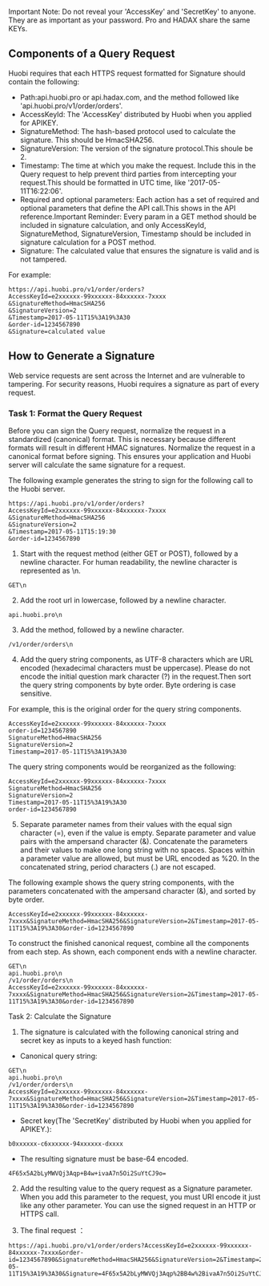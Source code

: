 Important Note: Do not reveal your 'AccessKey' and 'SecretKey' to anyone. They are as important as your password. Pro and HADAX share the same KEYs.

## Components of a Query Request

Huobi requires that each HTTPS request formatted for Signature should contain the following:

* Path:api.huobi.pro or api.hadax.com, and the method followed like 'api.huobi.pro/v1/order/orders'.
* AccessKeyId: The 'AccessKey' distributed by Huobi when you applied for APIKEY.
* SignatureMethod: The hash-based protocol used to calculate the signature. This should be HmacSHA256.
* SignatureVersion: The version of the signature protocol.This shoule be 2.
* Timestamp: The time at which you make the request. Include this in the Query request to help prevent third parties from intercepting your request.This should be formatted in UTC time, like '2017-05-11T16:22:06'.
* Required and optional parameters: Each action has a set of required and optional parameters that define the API call.This shows in the API reference.Important Reminder: Every param in a GET method should be included in signature calculation, and only AccessKeyId, SignatureMethod, SignatureVersion, Timestamp should be included in signature calculation for a POST method.
* Signature: The calculated value that ensures the signature is valid and is not tampered.

For example:
```
https://api.huobi.pro/v1/order/orders?
AccessKeyId=e2xxxxxx-99xxxxxx-84xxxxxx-7xxxx
&SignatureMethod=HmacSHA256
&SignatureVersion=2
&Timestamp=2017-05-11T15%3A19%3A30
&order-id=1234567890
&Signature=calculated value
```

## How to Generate a Signature

Web service requests are sent across the Internet and are vulnerable to tampering. For security reasons,  Huobi requires a signature as part of every request.

### Task 1: Format the Query Request

Before you can sign the Query request,  normalize the request in a standardized (canonical) format. This is necessary because different formats will result in different HMAC signatures. Normalize the request in a canonical format before signing. This ensures your application and Huobi server will calculate the same signature for a request.

The following example generates the string to sign for the following call to the Huobi server.

```
https://api.huobi.pro/v1/order/orders?
AccessKeyId=e2xxxxxx-99xxxxxx-84xxxxxx-7xxxx
&SignatureMethod=HmacSHA256
&SignatureVersion=2
&Timestamp=2017-05-11T15:19:30
&order-id=1234567890
```

1. Start with the request method (either GET or POST),  followed by a newline character. For human readability,  the newline character is represented as \n.

```
GET\n
```

2. Add the root url in lowercase,  followed by a newline character.

```
api.huobi.pro\n
```

3. Add the method,  followed by a newline character. 

```
/v1/order/orders\n
```

4. Add the query string components,  as UTF-8 characters which are URL encoded (hexadecimal characters must be uppercase). Please do not encode the initial question mark character (?) in the request.Then sort the query string components by byte order. Byte ordering is case sensitive.

For example, this is the original order for the query string components.

```
AccessKeyId=e2xxxxxx-99xxxxxx-84xxxxxx-7xxxx
order-id=1234567890
SignatureMethod=HmacSHA256
SignatureVersion=2
Timestamp=2017-05-11T15%3A19%3A30
```
The query string components would be reorganized as the following:

```
AccessKeyId=e2xxxxxx-99xxxxxx-84xxxxxx-7xxxx
SignatureMethod=HmacSHA256
SignatureVersion=2
Timestamp=2017-05-11T15%3A19%3A30
order-id=1234567890
```

5. Separate parameter names from their values with the equal sign character (=),  even if the value is empty. Separate parameter and value pairs with the ampersand character (&). Concatenate the parameters and their values to make one long string with no spaces. Spaces within a parameter value are allowed,  but must be URL encoded as %20. In the concatenated string,  period characters (.) are not escaped. 

The following example shows the query string components,  with the parameters concatenated with the ampersand character (&),  and sorted by byte order.

```
AccessKeyId=e2xxxxxx-99xxxxxx-84xxxxxx-7xxxx&SignatureMethod=HmacSHA256&SignatureVersion=2&Timestamp=2017-05-11T15%3A19%3A30&order-id=1234567890
```
To construct the finished canonical request,  combine all the components from each step. As shown,  each component ends with a newline character.

```
GET\n
api.huobi.pro\n
/v1/order/orders\n
AccessKeyId=e2xxxxxx-99xxxxxx-84xxxxxx-7xxxx&SignatureMethod=HmacSHA256&SignatureVersion=2&Timestamp=2017-05-11T15%3A19%3A30&order-id=1234567890
```

Task 2: Calculate the Signature

1. The signature is calculated with the following canonical string and secret key as inputs to a keyed hash function:

* Canonical query string:

```
GET\n
api.huobi.pro\n
/v1/order/orders\n
AccessKeyId=e2xxxxxx-99xxxxxx-84xxxxxx-7xxxx&SignatureMethod=HmacSHA256&SignatureVersion=2&Timestamp=2017-05-11T15%3A19%3A30&order-id=1234567890
```

*  Secret key(The 'SecretKey' distributed by Huobi when you applied for APIKEY.):

```
b0xxxxxx-c6xxxxxx-94xxxxxx-dxxxx
```

* The resulting signature must be base-64 encoded.

```
4F65x5A2bLyMWVQj3Aqp+B4w+ivaA7n5Oi2SuYtCJ9o=
```

2. Add the resulting value to the query request as a Signature parameter. When you add this parameter to the request,  you must URI encode it just like any other parameter. You can use the signed request in an HTTP or HTTPS call.

3. The final request ：

```
https://api.huobi.pro/v1/order/orders?AccessKeyId=e2xxxxxx-99xxxxxx-84xxxxxx-7xxxx&order-id=1234567890&SignatureMethod=HmacSHA256&SignatureVersion=2&Timestamp=2017-05-11T15%3A19%3A30&Signature=4F65x5A2bLyMWVQj3Aqp%2BB4w%2BivaA7n5Oi2SuYtCJ9o%3D
```
